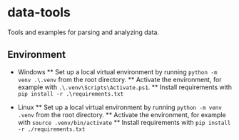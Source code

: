 # data-tools
Tools and examples for parsing and analyzing data.

## Environment
* Windows
** Set up a local virtual environment by running `python -m venv .\.venv` from the root directory.
** Activate the environment, for example with `.\.venv\Scripts\Activate.ps1`.
** Install requirements with `pip install -r .\requirements.txt`

* Linux
** Set up a local virtual environment by running `python -m venv .venv` from the root directory.
** Activate the environment, for example with `source .venv/bin/activate`
** Install requirements with `pip install -r ./requirements.txt`